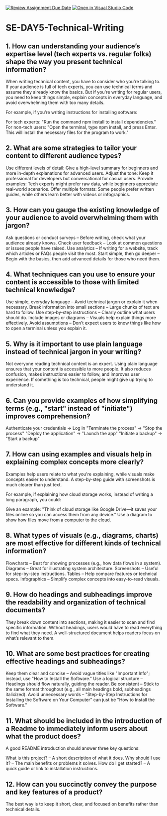 [![Review Assignment Due Date](https://classroom.github.com/assets/deadline-readme-button-22041afd0340ce965d47ae6ef1cefeee28c7c493a6346c4f15d667ab976d596c.svg)](https://classroom.github.com/a/zsAR-pyY)
[![Open in Visual Studio Code](https://classroom.github.com/assets/open-in-vscode-2e0aaae1b6195c2367325f4f02e2d04e9abb55f0b24a779b69b11b9e10269abc.svg)](https://classroom.github.com/online_ide?assignment_repo_id=18515462&assignment_repo_type=AssignmentRepo)
# SE-DAY5-Technical-Writing
## 1. How can understanding your audience’s expertise level (tech experts vs. regular folks) shape the way you present technical information?
When writing technical content, you have to consider who you're talking to. If your audience is full of tech experts, you can use technical terms and assume they already know the basics. But if you're writing for regular users, you need to keep things simple, explain concepts in everyday language, and avoid overwhelming them with too many details.

For example, if you’re writing instructions for installing software:

For tech experts: "Run the command npm install to install dependencies."
For non-tech users: "Open the terminal, type npm install, and press Enter. This will install the necessary files for the program to work."

## 2. What are some strategies to tailor your content to different audience types?
Use different levels of detail: Give a high-level summary for beginners and more in-depth explanations for advanced users.
Adjust the tone: Keep it professional for developers but conversational for casual users.
Provide examples: Tech experts might prefer raw data, while beginners appreciate real-world scenarios.
Offer multiple formats: Some people prefer written guides, while others learn better with videos or infographics.
## 3. How can you gauge the existing knowledge of your audience to avoid overwhelming them with jargon?
Ask questions or conduct surveys – Before writing, check what your audience already knows.
Check user feedback – Look at common questions or issues people have raised.
Use analytics – If writing for a website, track which articles or FAQs people visit the most.
Start simple, then go deeper – Begin with the basics, then add advanced details for those who need them.

## 4. What techniques can you use to ensure your content is accessible to those with limited technical knowledge?
Use simple, everyday language – Avoid technical jargon or explain it when necessary.
Break information into small sections – Large chunks of text are hard to follow.
Use step-by-step instructions – Clearly outline what users should do.
Include images or diagrams – Visuals help explain things more effectively.
Avoid assumptions – Don't expect users to know things like how to open a terminal unless you explain it.
## 5. Why is it important to use plain language instead of technical jargon in your writing?
Not everyone reading technical content is an expert. Using plain language ensures that your content is accessible to more people. It also reduces confusion, makes instructions easier to follow, and improves user experience. If something is too technical, people might give up trying to understand it.
## 6. Can you provide examples of how simplifying terms (e.g., "start" instead of "initiate") improves comprehension?
Authenticate your credentials → Log in
"Terminate the process" → "Stop the process"
"Deploy the application" → "Launch the app"
"Initiate a backup" → "Start a backup"
## 7. How can using examples and visuals help in explaining complex concepts more clearly?
Examples help users relate to what you're explaining, while visuals make concepts easier to understand. A step-by-step guide with screenshots is much clearer than just text.

For example, if explaining how cloud storage works, instead of writing a long paragraph, you could:

Give an example: "Think of cloud storage like Google Drive—it saves your files online so you can access them from any device."
Use a diagram to show how files move from a computer to the cloud.
## 8. What types of visuals (e.g., diagrams, charts) are most effective for different kinds of technical information?
Flowcharts – Best for showing processes (e.g., how data flows in a system).
Diagrams – Great for illustrating system architecture.
Screenshots – Useful for step-by-step instructions.
Tables – Help compare features or technical specs.
Infographics – Simplify complex concepts into easy-to-read visuals.

## 9. How do headings and subheadings improve the readability and organization of technical documents?
They break down content into sections, making it easier to scan and find specific information. Without headings, users would have to read everything to find what they need. A well-structured document helps readers focus on what’s relevant to them.

## 10. What are some best practices for creating effective headings and subheadings?
Keep them clear and concise – Avoid vague titles like "Important Info"; instead, use "How to Install the Software."
Use a logical structure – Headings should flow naturally, guiding the reader.
Be consistent – Stick to the same format throughout (e.g., all main headings bold, subheadings italicized).
Avoid unnecessary words – "Step-by-Step Instructions for Installing the Software on Your Computer" can just be "How to Install the Software."

## 11. What should be included in the introduction of a Readme to immediately inform users about what the product does?
A good README introduction should answer three key questions:

What is this project? – A short description of what it does.
Why should I use it? – The main benefits or problems it solves.
How do I get started? – A quick guide or link to installation instructions.
## 12. How can you succinctly convey the purpose and key features of a product?
The best way is to keep it short, clear, and focused on benefits rather than technical details.
